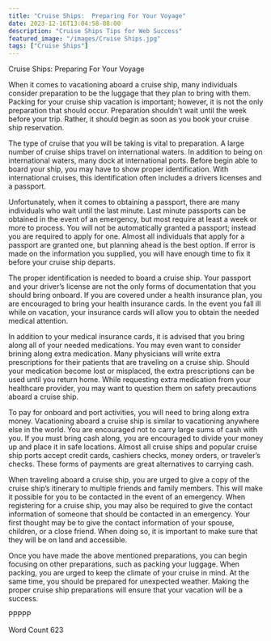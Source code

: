 ```yaml
---
title: "Cruise Ships:  Preparing For Your Voyage"
date: 2023-12-16T13:04:58-08:00
description: "Cruise Ships Tips for Web Success"
featured_image: "/images/Cruise Ships.jpg"
tags: ["Cruise Ships"]
---
```


Cruise Ships:  Preparing For Your Voyage

When it comes to vacationing aboard a cruise ship, many individuals consider preparation to be the luggage that they plan to bring with them.  Packing for your cruise ship vacation is important; however, it is not the only preparation that should occur.  Preparation shouldn’t wait until the week before your trip.  Rather, it should begin as soon as you book your cruise ship reservation.  

The type of cruise that you will be taking is vital to preparation.  A large number of cruise ships travel on international waters.  In addition to being on international waters, many dock at international ports.  Before begin able to board your ship, you may have to show proper identification. With international cruises, this identification often includes a drivers licenses and a passport.

Unfortunately, when it comes to obtaining a passport, there are many individuals who wait until the last minute.  Last minute passports can be obtained in the event of an emergency, but most require at least a week or more to process.  You will not be automatically granted a passport; instead you are required to apply for one.  Almost all individuals that apply for a passport are granted one, but planning ahead is the best option. If error is made on the information you supplied, you will have enough time to fix it before your cruise ship departs. 

The proper identification is needed to board a cruise ship.  Your passport and your driver’s license are not the only forms of documentation that you should bring onboard.  If you are covered under a health insurance plan, you are encouraged to bring your health insurance cards.  In the event you fall ill while on vacation, your insurance cards will allow you to obtain the needed medical attention.  

In addition to your medical insurance cards, it is advised that you bring along all of your needed medications. You may even want to consider brining along extra medication. Many physicians will write extra prescriptions for their patients that are traveling on a cruise ship.  Should your medication become lost or misplaced, the extra prescriptions can be used until you return home.  While requesting extra medication from your healthcare provider, you may want to question them on safety precautions aboard a cruise ship.

To pay for onboard and port activities, you will need to bring along extra money.  Vacationing aboard a cruise ship is similar to vacationing anywhere else in the world.  You are encouraged not to carry large sums of cash with you.  If you must bring cash along, you are encouraged to divide your money up and place it in safe locations.  Almost all cruise ships and popular cruise ship ports accept credit cards, cashiers checks, money orders, or traveler’s checks.  These forms of payments are great alternatives to carrying cash.

When traveling aboard a cruise ship, you are urged to give a copy of the cruise ship’s itinerary to multiple friends and family members.  This will make it possible for you to be contacted in the event of an emergency.  When registering for a cruise ship, you may also be required to give the contact information of someone that should be contacted in an emergency.  Your first thought may be to give the contact information of your spouse, children, or a close friend.  When doing so, it is important to make sure that they will be on land and accessible.  

Once you have made the above mentioned preparations, you can begin focusing on other preparations, such as packing your luggage.  When packing, you are urged to keep the climate of your cruise in mind.  At the same time, you should be prepared for unexpected weather. Making the proper cruise ship preparations will ensure that your vacation will be a success.

PPPPP

Word Count 623

